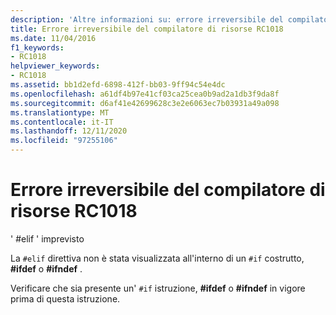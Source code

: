 ```yaml
---
description: 'Altre informazioni su: errore irreversibile del compilatore di risorse risorse rc1018'
title: Errore irreversibile del compilatore di risorse RC1018
ms.date: 11/04/2016
f1_keywords:
- RC1018
helpviewer_keywords:
- RC1018
ms.assetid: bb1d2efd-6898-412f-bb03-9ff94c54e4dc
ms.openlocfilehash: a61df4b97e41cf03ca25cea0b9ad2a1db3f9da8f
ms.sourcegitcommit: d6af41e42699628c3e2e6063ec7b03931a49a098
ms.translationtype: MT
ms.contentlocale: it-IT
ms.lasthandoff: 12/11/2020
ms.locfileid: "97255106"
---
```

# <a name="resource-compiler-fatal-error-rc1018"></a>Errore irreversibile del compilatore di risorse RC1018

' #elif ' imprevisto

La `#elif` direttiva non è stata visualizzata all'interno di un `#if` costrutto, **#ifdef** o **#ifndef** .

Verificare che sia presente un' `#if` istruzione, **#ifdef** o **#ifndef** in vigore prima di questa istruzione.
